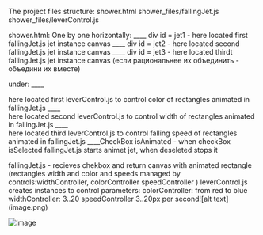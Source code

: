 The project files structure:
shower.html
shower_files/fallingJet.js	
shower_files/leverControl.js

shower.html:
One by one horizontally:
____ div id = jet1 - here located first fallingJet.js jet instance canvas 
____ div id = jet2 - here located second fallingJet.js jet instance canvas
____ div id = jet3 - here located thirdt fallingJet.js jet instance canvas
(если рациональнее их объединить - объедини их вместе)

under:
____<div id = 'colorController'></div> here located first leverControl.js to control color of rectangles animated in fallingJet.js
____<div id = 'widthController'></div> here located second leverControl.js to control width of rectangles animated in fallingJet.js
____<div id = 'speedController'></div> here located third leverControl.js to control falling speed of rectangles animated in fallingJet.js
____CheckBox isAnimated - when checkBox isSelected  fallingJet.js starts animet jet, when deseleted stops it

fallingJet.js - recieves chekbox and  return canvas with animated rectangle (rectangles width and color and speeds managed by controls:widthController, colorController speedController )
leverControl.js creates instances to control parameters:
colorController: from red to blue
widthController: 3..20
speedController 3..20px per second![alt text]  (image.png)

![image](https://github.com/user-attachments/assets/5bedea2f-e945-44ed-bd19-121d46a519f1)
